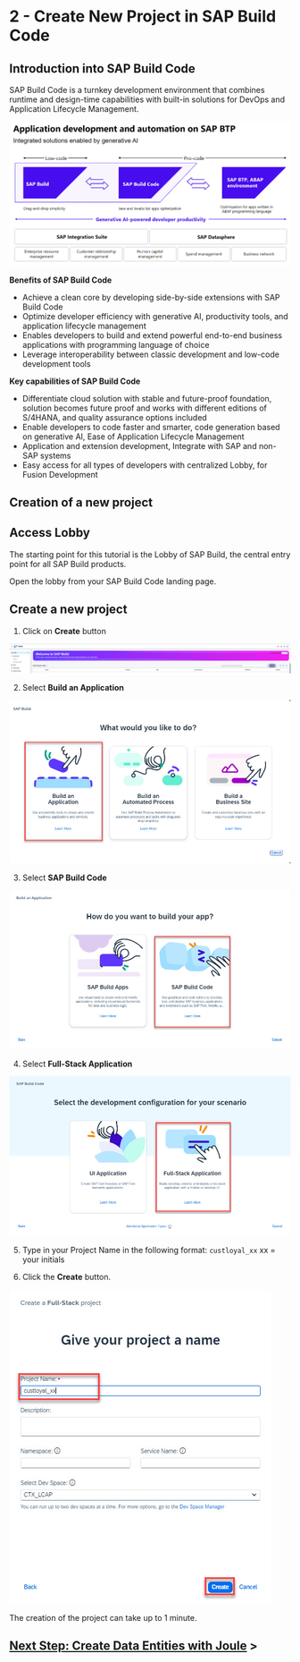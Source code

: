 # 2 - Create New Project in SAP Build Code

## Introduction into SAP Build Code

SAP Build Code is a turnkey development environment that combines runtime and design-time capabilities with built-in solutions for DevOps and Application Lifecycle Management.

![](./Images/2_Overview.jpg)

**Benefits of SAP Build Code**

- Achieve a clean core by developing side-by-side extensions with SAP Build Code
- Optimize developer efficiency with generative AI, productivity tools, and application lifecycle management
- Enables developers to build and extend powerful end-to-end business applications with programming language of choice 
- Leverage interoperability between classic development and low-code development tools 

**Key capabilities of SAP Build Code**

- Differentiate cloud solution with stable and future-proof foundation, solution becomes future proof and works with different editions of S/4HANA, and quality assurance options included
- Enable developers to code faster and smarter, code generation based on generative AI, Ease of Application Lifecycle Management 
- Application and extension development, Integrate with SAP and non-SAP systems
- Easy access for all types of developers with centralized Lobby, for Fusion Development


## Creation of a new project

## Access Lobby

The starting point for this tutorial is the Lobby of SAP Build, the central entry point for all SAP Build products.

Open the lobby from your SAP Build Code landing page.


## Create a new project

1. Click on **Create** button

![](./Images/2_lobby1.jpg)

2. Select **Build an Application**

![](./Images/2_lobby2.jpg)

3. Select **SAP Build Code**

![](./Images/2_lobby3.jpg)

4. Select **Full-Stack Application**

![](./Images/2_lobby4.jpg)

5. Type in your Project Name in the following format: `custloyal_xx` xx = your initials


6. Click the **Create** button.

![](./Images/2_lobby5.jpg)

The creation of the project can take up to 1 minute.

## [Next Step: Create Data Entities with Joule](./3_Create_Data_Entities_with_Joule.md) >